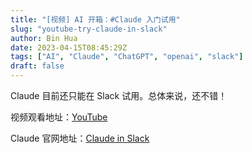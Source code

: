 ```yaml
---
title: "[视频] AI 开箱：#Claude 入门试用"
slug: "youtube-try-claude-in-slack"
author: Bin Hua
date: 2023-04-15T08:45:29Z
tags: ["AI", "Claude", "ChatGPT", "openai", "slack"]
draft: false
---
```


Claude 目前还只能在 Slack 试用。总体来说，还不错！

视频观看地址：[YouTube](https://www.youtube.com/watch?v=QFhIbeM2w64)

Claude 官网地址：[Claude in Slack](https://www.anthropic.com/claude-in-slack)